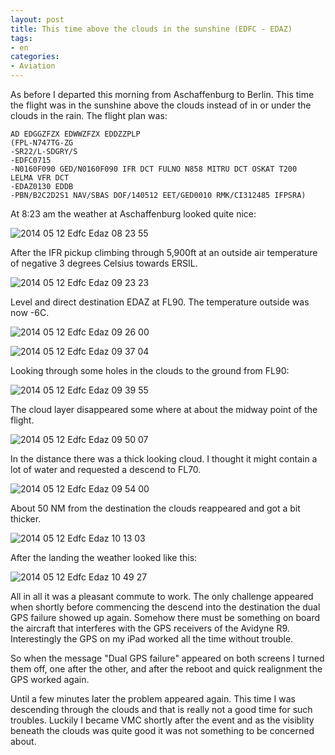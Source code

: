 ```yaml
---
layout: post
title: This time above the clouds in the sunshine (EDFC - EDAZ)
tags:
- en
categories:
- Aviation
---
```

As before I departed this morning from Aschaffenburg to Berlin. This time the flight was in the sunshine above the clouds instead of in or under the clouds in the rain. The flight plan was:

	AD EDGGZFZX EDWWZFZX EDDZZPLP
	(FPL-N747TG-ZG
	-SR22/L-SDGRY/S
	-EDFC0715
	-N0160F090 GED/N0160F090 IFR DCT FULNO N858 MITRU DCT OSKAT T200
	LELMA VFR DCT
	-EDAZ0130 EDDB
	-PBN/B2C2D2S1 NAV/SBAS DOF/140512 EET/GED0010 RMK/CI312485 IFPSRA)

At 8:23 am the weather at Aschaffenburg looked quite nice:

![2014 05 12 Edfc Edaz 08 23 55](/img/posts/2014-05-12-edfc-edaz/2014-05-12-edfc-edaz-08-23-55.jpg)

After the IFR pickup climbing through 5,900ft at an outside air temperature of negative 3 degrees Celsius towards ERSIL.

![2014 05 12 Edfc Edaz 09 23 23](/img/posts/2014-05-12-edfc-edaz/2014-05-12-edfc-edaz-09-23-23.jpg)

Level and direct destination EDAZ at FL90. The temperature outside was now -6C.

![2014 05 12 Edfc Edaz 09 26 00](/img/posts/2014-05-12-edfc-edaz/2014-05-12-edfc-edaz-09-26-00.jpg)

![2014 05 12 Edfc Edaz 09 37 04](/img/posts/2014-05-12-edfc-edaz/2014-05-12-edfc-edaz-09-37-04.jpg)

Looking through some holes in the clouds to the ground from FL90:

![2014 05 12 Edfc Edaz 09 39 55](/img/posts/2014-05-12-edfc-edaz/2014-05-12-edfc-edaz-09-39-55.jpg)

The cloud layer disappeared some where at about the midway point of the flight.

![2014 05 12 Edfc Edaz 09 50 07](/img/posts/2014-05-12-edfc-edaz/2014-05-12-edfc-edaz-09-50-07.jpg)

In the distance there was a thick looking cloud. I thought it might contain a lot of water and requested a descend to FL70.

![2014 05 12 Edfc Edaz 09 54 00](/img/posts/2014-05-12-edfc-edaz/2014-05-12-edfc-edaz-09-54-00.jpg)

About 50 NM from the destination the clouds reappeared and got a bit thicker.

![2014 05 12 Edfc Edaz 10 13 03](/img/posts/2014-05-12-edfc-edaz/2014-05-12-edfc-edaz-10-13-03.jpg)

After the landing the weather looked like this:

![2014 05 12 Edfc Edaz 10 49 27](/img/posts/2014-05-12-edfc-edaz/2014-05-12-edfc-edaz-10-49-27.jpg)

All in all it was a pleasant commute to work. The only challenge appeared when shortly before commencing the descend into the destination the dual GPS failure showed up again. Somehow there must be something on board the aircraft that interferes with the GPS receivers of the Avidyne R9. Interestingly the GPS on my iPad worked all the time without trouble.

So when the message "Dual GPS failure" appeared on both screens I turned them off, one after the other, and after the reboot and quick realignment the GPS worked again.

Until a few minutes later the problem appeared again. This time I was descending through the clouds and that is really not a good time for such troubles. Luckily I became VMC shortly after the event and as the visiblity beneath the clouds was quite good it was not something to be concerned about.
